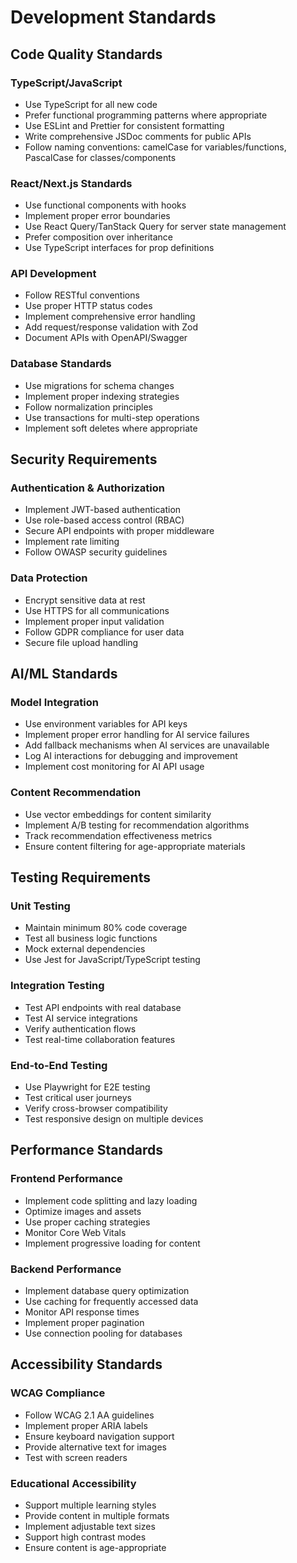 # Development Standards

## Code Quality Standards

### TypeScript/JavaScript
- Use TypeScript for all new code
- Prefer functional programming patterns where appropriate
- Use ESLint and Prettier for consistent formatting
- Write comprehensive JSDoc comments for public APIs
- Follow naming conventions: camelCase for variables/functions, PascalCase for classes/components

### React/Next.js Standards
- Use functional components with hooks
- Implement proper error boundaries
- Use React Query/TanStack Query for server state management
- Prefer composition over inheritance
- Use TypeScript interfaces for prop definitions

### API Development
- Follow RESTful conventions
- Use proper HTTP status codes
- Implement comprehensive error handling
- Add request/response validation with Zod
- Document APIs with OpenAPI/Swagger

### Database Standards
- Use migrations for schema changes
- Implement proper indexing strategies
- Follow normalization principles
- Use transactions for multi-step operations
- Implement soft deletes where appropriate

## Security Requirements

### Authentication & Authorization
- Implement JWT-based authentication
- Use role-based access control (RBAC)
- Secure API endpoints with proper middleware
- Implement rate limiting
- Follow OWASP security guidelines

### Data Protection
- Encrypt sensitive data at rest
- Use HTTPS for all communications
- Implement proper input validation
- Follow GDPR compliance for user data
- Secure file upload handling

## AI/ML Standards

### Model Integration
- Use environment variables for API keys
- Implement proper error handling for AI service failures
- Add fallback mechanisms when AI services are unavailable
- Log AI interactions for debugging and improvement
- Implement cost monitoring for AI API usage

### Content Recommendation
- Use vector embeddings for content similarity
- Implement A/B testing for recommendation algorithms
- Track recommendation effectiveness metrics
- Ensure content filtering for age-appropriate materials

## Testing Requirements

### Unit Testing
- Maintain minimum 80% code coverage
- Test all business logic functions
- Mock external dependencies
- Use Jest for JavaScript/TypeScript testing

### Integration Testing
- Test API endpoints with real database
- Test AI service integrations
- Verify authentication flows
- Test real-time collaboration features

### End-to-End Testing
- Use Playwright for E2E testing
- Test critical user journeys
- Verify cross-browser compatibility
- Test responsive design on multiple devices

## Performance Standards

### Frontend Performance
- Implement code splitting and lazy loading
- Optimize images and assets
- Use proper caching strategies
- Monitor Core Web Vitals
- Implement progressive loading for content

### Backend Performance
- Implement database query optimization
- Use caching for frequently accessed data
- Monitor API response times
- Implement proper pagination
- Use connection pooling for databases

## Accessibility Standards

### WCAG Compliance
- Follow WCAG 2.1 AA guidelines
- Implement proper ARIA labels
- Ensure keyboard navigation support
- Provide alternative text for images
- Test with screen readers

### Educational Accessibility
- Support multiple learning styles
- Provide content in multiple formats
- Implement adjustable text sizes
- Support high contrast modes
- Ensure content is age-appropriate